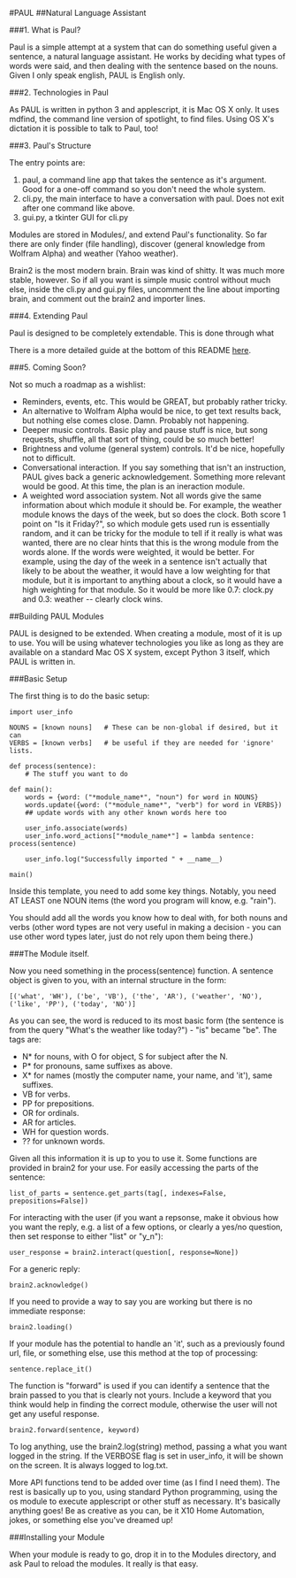 #PAUL
##Natural Language Assistant

###1. What is Paul?

Paul is a simple attempt at a system that can do something useful given a sentence, a natural language assistant. He works by deciding what types of words were said, and then dealing with the sentence based on the nouns. Given I only speak english, PAUL is English only. 

###2. Technologies in Paul

As PAUL is written in python 3 and applescript, it is Mac OS X only. It uses mdfind, the command line version of spotlight, to find files. Using OS X's dictation it is possible to talk to Paul, too!

###3. Paul's Structure

The entry points are:

1. paul, a command line app that takes the sentence as it's argument. Good for a one-off command so you don't need the whole system.
2. cli.py, the main interface to have a conversation with paul. Does not exit after one command like above.
3. gui.py, a tkinter GUI for cli.py

Modules are stored in Modules/, and extend Paul's functionality. So far there are only finder (file handling), discover (general knowledge from Wolfram Alpha) and weather (Yahoo weather).

Brain2 is the most modern brain. Brain was kind of shitty. It was much more stable, however. So if all you want is simple music control without much else, inside the cli.py and gui.py files, uncomment the line about importing brain, and comment out the brain2 and importer lines.

###4. Extending Paul

Paul is designed to be completely extendable. This is done through what

There is a more detailed guide at the bottom of this README [here]("#building-paul-modules").

###5. Coming Soon?

Not so much a roadmap as a wishlist:

* Reminders, events, etc. This would be GREAT, but probably rather tricky.
* An alternative to Wolfram Alpha would be nice, to get text results back, but nothing else comes close. Damn. Probably not happening.
* Deeper music controls. Basic play and pause stuff is nice, but song requests, shuffle, all that sort of thing, could be so much better!
* Brightness and volume (general system) controls. It'd be nice, hopefully not to difficult.
* Conversational interaction. If you say something that isn't an instruction, PAUL gives back a generic acknowledgement. Something more relevant would be good. At this time, the plan is an ineraction module.
* A weighted word association system. Not all words give the same information about which module it should be. For example, the weather module knows the days of the week, but so does the clock. Both score 1 point on "Is it Friday?", so which module gets used run is essentially random, and it can be tricky for the module to tell if it really is what was wanted, there are no clear hints that this is the wrong module from the words alone. If the words were weighted, it would be better. For example, using the day of the week in a sentence isn't actually that likely to be about the weather, it would have a low weighting for that module, but it is important to anything about a clock, so it would have a high weighting for that module. So it would be more like 0.7: clock.py and 0.3: weather -- clearly clock wins.

##Building PAUL Modules

PAUL is designed to be extended. When creating a module, most of it is up to use. You will be using whatever technologies you like as long as they are available on a standard Mac OS X system, except Python 3 itself, which PAUL is written in.

###Basic Setup

The first thing is to do the basic setup:

    import user_info
    
    NOUNS = [known nouns]   # These can be non-global if desired, but it can
    VERBS = [known verbs]   # be useful if they are needed for 'ignore' lists.
    
    def process(sentence):
        # The stuff you want to do
    
    def main():
        words = {word: ("*module_name*", "noun") for word in NOUNS}
        words.update({word: ("*module_name*", "verb") for word in VERBS})
        ## update words with any other known words here too
        
        user_info.associate(words)
        user_info.word_actions["*module_name*"] = lambda sentence: process(sentence)
        
        user_info.log("Successfully imported " + __name__)
    
    main()

Inside this template, you need to add some key things. Notably, you need AT LEAST one NOUN items (the word you program will know, e.g. "rain").
    
You should add all the words you know how to deal with, for both nouns and verbs (other word types are not very useful in making a decision - you can use other word types later, just do not rely upon them being there.)

###The Module itself.

Now you need something in the process(sentence) function. A sentence object is given to you, with an internal structure in the form:

    [('what', 'WH'), ('be', 'VB'), ('the', 'AR'), ('weather', 'NO'), ('like', 'PP'), ('today', 'NO')]
    
As you can see, the word is reduced to its most basic form (the sentence is from the query "What's the weather like today?") - "is" became "be". The tags are:

* N\* for nouns, with O for object, S for subject after the N.
* P\* for pronouns, same suffixes as above.
* X\* for names (mostly the computer name, your name, and 'it'), same suffixes.
* VB for verbs.
* PP for prepositions.
* OR for ordinals.
* AR for articles.
* WH for question words.
* ?? for unknown words.

Given all this information it is up to you to use it. Some functions are provided in brain2 for your use. For easily accessing the parts of the sentence:

    list_of_parts = sentence.get_parts(tag[, indexes=False, prepositions=False])

For interacting with the user (if you want a repsonse, make it obvious how you want the reply, e.g. a list of a few options, or clearly a yes/no question, then set response to either "list" or "y\_n"):

    user_response = brain2.interact(question[, response=None])
    
For a generic reply:

    brain2.acknowledge()

If you need to provide a way to say you are working but there is no immediate response:

    brain2.loading()

If your module has the potential to handle an 'it', such as a previously found url, file, or something else, use this method at the top of processing:

    sentence.replace_it()

The function is "forward" is used if you can identify a sentence that the brain passed to you that is clearly not yours. Include a keyword that you think would help in finding the correct module, otherwise the user will not get any useful response.

    brain2.forward(sentence, keyword)

To log anything, use the brain2.log(string) method, passing a what you want logged in the string. If the VERBOSE flag is set in user\_info, it will be shown on the screen. It is always logged to log.txt.

More API functions tend to be added over time (as I find I need them). The rest is basically up to you, using standard Python programming, using the os module to execute applescript or other stuff as necessary. It's basically anything goes! Be as creative as you can, be it X10 Home Automation, jokes, or something else you've dreamed up!

###Installing your Module

When your module is ready to go, drop it in to the Modules directory, and ask Paul to reload the modules. It really is that easy. 